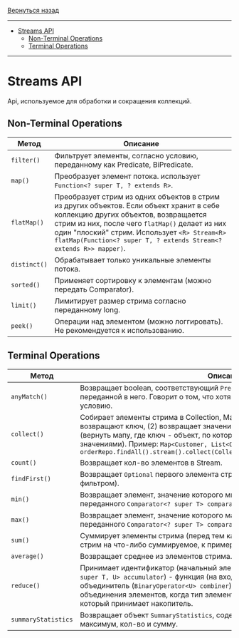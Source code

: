 [Вернуться назад](README.md)
***
* [Streams API](#streams-api)
  * [Non-Terminal Operations](#non-terminal-operations)
  * [Terminal Operations](#terminal-operations)
***
# Streams API
Api, используемое для обработки и сокращения коллекций.

## Non-Terminal Operations
| Метод        | Описание                                                                                                                                                                                                                                                                                                  |
|--------------|-----------------------------------------------------------------------------------------------------------------------------------------------------------------------------------------------------------------------------------------------------------------------------------------------------------|
| `filter()`   | Фильтрует элементы, согласно условию, переданному как Predicate, BiPredicate.                                                                                                                                                                                                                             |
| `map()`      | Преобразует элемент потока. использует `Function<? super T, ? extends R>`.                                                                                                                                                                                                                                |
| `flatMap()`  | Преобразует стрим из одних объектов в стрим из других объектов. Если объект хранит в себе коллекцию других объектов, возвращается стрим из них, после чего `flatMap()` делает из них один "плоский" стрим. Использует `<R> Stream<R> flatMap(Function<? super T, ? extends Stream<? extends R>> mapper)`. |
| `distinct()` | Обрабатывает только уникальные элементы потока.                                                                                                                                                                                                                                                           |
| `sorted()`   | Применяет сортировку к элементам (можно передать Comparator).                                                                                                                                                                                                                                             |
| `limit()`    | Лимитирует размер стрима согласно переданному long.                                                                                                                                                                                                                                                       |
| `peek()`     | Операции над элементом (можно логгировать). Не рекомендуется к использованию.                                                                                                                                                                                                                             |

## Terminal Operations
| Метод               | Описание                                                                                                                                                                                                                                                                                                                                                               |
|---------------------|------------------------------------------------------------------------------------------------------------------------------------------------------------------------------------------------------------------------------------------------------------------------------------------------------------------------------------------------------------------------|
| `anyMatch()`        | Возвращает boolean, соответствующий `Predicate<? super T> predicate`, переданной в него. Говорит о том, что хотя бы один объект стрима соответствует условию.                                                                                                                                                                                                          |
| `collect()`         | Собирает элементы стрима в Collection, Map (передаем функции, которые (1) возвращают ключ, (2) возвращает значение). Может сгруппировать элементы (вернуть мапу, где ключ - объект, по которому группируем против листа со значениями). Пример: `Map<Customer, List<Order>> result = orderRepo.findAll().stream().collect(Collectors.groupingBy(Order::getCustomer));` |
| `count()`           | Возвращает кол-во элементов в Stream.                                                                                                                                                                                                                                                                                                                                  |
| `findFirst()`       | Возвращает `Optional` первого элемента стрима (используется в связке с фильтром).                                                                                                                                                                                                                                                                                      |
| `min()`             | Возвращает элемент, значение которого минимально согласно результату переданного `Comparator<? super T> comparator`.                                                                                                                                                                                                                                                   |
| `max()`             | Возвращает элемент, значение которого максимально согласно результату переданного `Comparator<? super T> comparator`.                                                                                                                                                                                                                                                  |
| `sum()`             | Суммирует элементы стрима (перед тем как суммировать, нужно замапить стрим на что-либо суммируемое, к примеру сделать `mapToDouble()`).                                                                                                                                                                                                                                |
| `average()`         | Возвращает среднее из элементов стрима.                                                                                                                                                                                                                                                                                                                                |
| `reduce()`          | Принимает идентификатор (начальный элемент), накопитель (`BiFunction<U, ? super T, U> accumulator`) - функция (на вход - subtotal и следующий элемент), и объединитель (`BinaryOperator<U> combiner`) - функция, служащая для объединения элементов, когда тип элемента стрима не совпадает с типом, который принимает накопитель.                                     |
| `summaryStatistics` | Возвращает объект `SummaryStatistics`, содержащий среднее, минимум, максимум, кол-во и сумму.                                                                                                                                                                                                                                                                          |